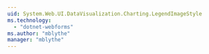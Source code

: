 ```yaml
---
uid: System.Web.UI.DataVisualization.Charting.LegendImageStyle
ms.technology: 
  - "dotnet-webforms"
ms.author: "mblythe"
manager: "mblythe"
---
```

